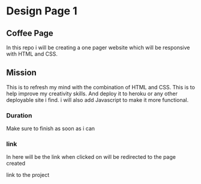 # Design Page 1
## Coffee Page


In this repo i will be creating a one pager website which will be responsive with HTML and CSS.


## Mission
This is to refresh my mind with the combination of HTML and CSS.
This is to help improve my creativity skills.
And deploy it to heroku or any other deployable site i find.
i will also add Javascript to make it more functional.

### Duration
Make sure to finish as soon as i can

### link
In here will be the link when clicked on will be redirected to the page created


link to the project 